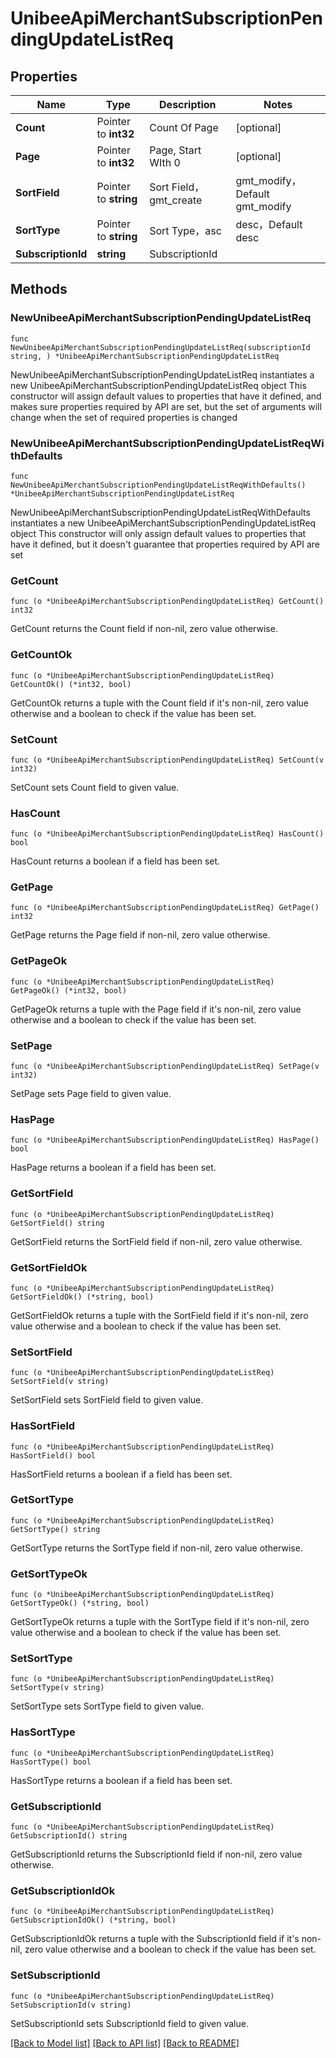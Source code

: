 # UnibeeApiMerchantSubscriptionPendingUpdateListReq

## Properties

Name | Type | Description | Notes
------------ | ------------- | ------------- | -------------
**Count** | Pointer to **int32** | Count Of Page | [optional] 
**Page** | Pointer to **int32** | Page, Start WIth 0 | [optional] 
**SortField** | Pointer to **string** | Sort Field，gmt_create|gmt_modify，Default gmt_modify | [optional] 
**SortType** | Pointer to **string** | Sort Type，asc|desc，Default desc | [optional] 
**SubscriptionId** | **string** | SubscriptionId | 

## Methods

### NewUnibeeApiMerchantSubscriptionPendingUpdateListReq

`func NewUnibeeApiMerchantSubscriptionPendingUpdateListReq(subscriptionId string, ) *UnibeeApiMerchantSubscriptionPendingUpdateListReq`

NewUnibeeApiMerchantSubscriptionPendingUpdateListReq instantiates a new UnibeeApiMerchantSubscriptionPendingUpdateListReq object
This constructor will assign default values to properties that have it defined,
and makes sure properties required by API are set, but the set of arguments
will change when the set of required properties is changed

### NewUnibeeApiMerchantSubscriptionPendingUpdateListReqWithDefaults

`func NewUnibeeApiMerchantSubscriptionPendingUpdateListReqWithDefaults() *UnibeeApiMerchantSubscriptionPendingUpdateListReq`

NewUnibeeApiMerchantSubscriptionPendingUpdateListReqWithDefaults instantiates a new UnibeeApiMerchantSubscriptionPendingUpdateListReq object
This constructor will only assign default values to properties that have it defined,
but it doesn't guarantee that properties required by API are set

### GetCount

`func (o *UnibeeApiMerchantSubscriptionPendingUpdateListReq) GetCount() int32`

GetCount returns the Count field if non-nil, zero value otherwise.

### GetCountOk

`func (o *UnibeeApiMerchantSubscriptionPendingUpdateListReq) GetCountOk() (*int32, bool)`

GetCountOk returns a tuple with the Count field if it's non-nil, zero value otherwise
and a boolean to check if the value has been set.

### SetCount

`func (o *UnibeeApiMerchantSubscriptionPendingUpdateListReq) SetCount(v int32)`

SetCount sets Count field to given value.

### HasCount

`func (o *UnibeeApiMerchantSubscriptionPendingUpdateListReq) HasCount() bool`

HasCount returns a boolean if a field has been set.

### GetPage

`func (o *UnibeeApiMerchantSubscriptionPendingUpdateListReq) GetPage() int32`

GetPage returns the Page field if non-nil, zero value otherwise.

### GetPageOk

`func (o *UnibeeApiMerchantSubscriptionPendingUpdateListReq) GetPageOk() (*int32, bool)`

GetPageOk returns a tuple with the Page field if it's non-nil, zero value otherwise
and a boolean to check if the value has been set.

### SetPage

`func (o *UnibeeApiMerchantSubscriptionPendingUpdateListReq) SetPage(v int32)`

SetPage sets Page field to given value.

### HasPage

`func (o *UnibeeApiMerchantSubscriptionPendingUpdateListReq) HasPage() bool`

HasPage returns a boolean if a field has been set.

### GetSortField

`func (o *UnibeeApiMerchantSubscriptionPendingUpdateListReq) GetSortField() string`

GetSortField returns the SortField field if non-nil, zero value otherwise.

### GetSortFieldOk

`func (o *UnibeeApiMerchantSubscriptionPendingUpdateListReq) GetSortFieldOk() (*string, bool)`

GetSortFieldOk returns a tuple with the SortField field if it's non-nil, zero value otherwise
and a boolean to check if the value has been set.

### SetSortField

`func (o *UnibeeApiMerchantSubscriptionPendingUpdateListReq) SetSortField(v string)`

SetSortField sets SortField field to given value.

### HasSortField

`func (o *UnibeeApiMerchantSubscriptionPendingUpdateListReq) HasSortField() bool`

HasSortField returns a boolean if a field has been set.

### GetSortType

`func (o *UnibeeApiMerchantSubscriptionPendingUpdateListReq) GetSortType() string`

GetSortType returns the SortType field if non-nil, zero value otherwise.

### GetSortTypeOk

`func (o *UnibeeApiMerchantSubscriptionPendingUpdateListReq) GetSortTypeOk() (*string, bool)`

GetSortTypeOk returns a tuple with the SortType field if it's non-nil, zero value otherwise
and a boolean to check if the value has been set.

### SetSortType

`func (o *UnibeeApiMerchantSubscriptionPendingUpdateListReq) SetSortType(v string)`

SetSortType sets SortType field to given value.

### HasSortType

`func (o *UnibeeApiMerchantSubscriptionPendingUpdateListReq) HasSortType() bool`

HasSortType returns a boolean if a field has been set.

### GetSubscriptionId

`func (o *UnibeeApiMerchantSubscriptionPendingUpdateListReq) GetSubscriptionId() string`

GetSubscriptionId returns the SubscriptionId field if non-nil, zero value otherwise.

### GetSubscriptionIdOk

`func (o *UnibeeApiMerchantSubscriptionPendingUpdateListReq) GetSubscriptionIdOk() (*string, bool)`

GetSubscriptionIdOk returns a tuple with the SubscriptionId field if it's non-nil, zero value otherwise
and a boolean to check if the value has been set.

### SetSubscriptionId

`func (o *UnibeeApiMerchantSubscriptionPendingUpdateListReq) SetSubscriptionId(v string)`

SetSubscriptionId sets SubscriptionId field to given value.



[[Back to Model list]](../README.md#documentation-for-models) [[Back to API list]](../README.md#documentation-for-api-endpoints) [[Back to README]](../README.md)


